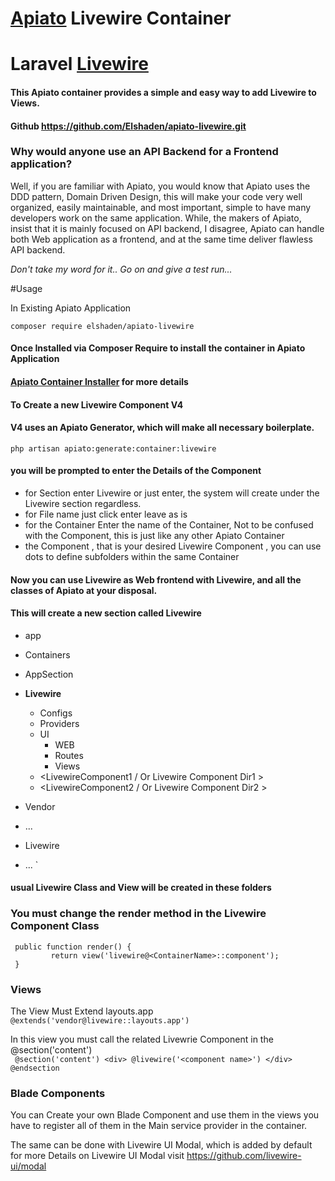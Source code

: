 
# [Apiato](https://github.com/apiato/apiato) Livewire Container
# Laravel  [Livewire](https://laravel-livewire.com/)


#### This Apiato container provides a simple and easy way to add Livewire to Views.

#### Github https://github.com/Elshaden/apiato-livewire.git
   

### Why would anyone use an API  Backend  for a Frontend application?
Well, if you are familiar with Apiato, you would know that Apiato uses the DDD pattern, Domain Driven Design,
this will make your code very well organized, easily maintainable, and most important,
simple to have many developers work on the same application.
While, the makers of Apiato, insist that it is mainly focused on API backend, I disagree, Apiato can handle both Web application as a frontend, and at the same time 
deliver flawless API backend.

_Don't take my word for it..  Go on and give a test run..._

#Usage

In Existing Apiato Application
```  
composer require elshaden/apiato-livewire 

```  


#### Once Installed via Composer Require  to install the container in Apiato Application
#### [Apiato Container Installer](http://apiato.io/docs/getting-started/container-installer)  for more details

#### To Create a new Livewire Component   V4
#### V4 uses an Apiato Generator, which will make all necessary boilerplate.

`
php artisan apiato:generate:container:livewire
`

#### you will be prompted to enter the Details of the Component
- for Section enter Livewire or just enter, the system will create under the Livewire section regardless.
- for File name just click enter leave as is
- for the Container  Enter the name of the Container, Not to be confused with the Component, this is just like any other Apiato Container
- the Component , that is your desired Livewire Component , you can use dots to define subfolders within the same Container

#### Now you can use Livewire as Web frontend with Livewire, and all the classes of Apiato at your disposal.




#### This will create a new section called  Livewire
- app
- Containers
- AppSection
- **Livewire**
  - Configs
  - Providers
  - UI
    - WEB
    - Routes
    - Views
  - <LivewireComponent1 / Or Livewire Component Dir1 >
  - <LivewireComponent2 / Or Livewire Component Dir2 >

- Vendor
- ...
- Livewire
- ...
  `

#### usual Livewire Class and View will be created in these folders

### You must change  the render method in the Livewire Component Class

```  
 public function render() {  
		 return view('livewire@<ContainerName>::component');  
 }
 ```  


### Views
The View Must Extend layouts.app   
`@extends('vendor@livewire::layouts.app')`

In this view you must call the related Livewrie Component in the @section('content')   
``` @section('content') <div> @livewire('<component name>') </div> @endsection```

### Blade Components
You can Create your own Blade Component and use them in the views
you have to register all of them in the Main service provider in the container.

The same can be done with Livewire UI Modal, which is added by default  
for more Details on Livewire UI Modal visit  https://github.com/livewire-ui/modal
